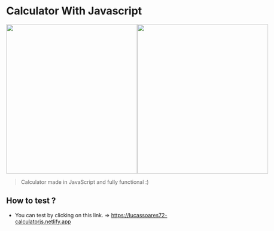 # Calculator With Javascript

<div style="display: flex; flex-direction: row;">
  <img src="https://github.com/lucassoares72/Calculator/blob/Main/github/project-image1.png" width="350px" height="400px"/>
  <img style="margin-right: 100px;" src="https://github.com/lucassoares72/Calculator/blob/Main/github/project-image2.png" width="350px" height=400px"/>
</div>

> Calculator made in JavaScript and fully functional :)
                                                                                                                                                     
                                                                                                                                                   
## How to test ?
* You can test by clicking on this link. => https://lucassoares72-calculatorjs.netlify.app
                                                                                                                                                    
